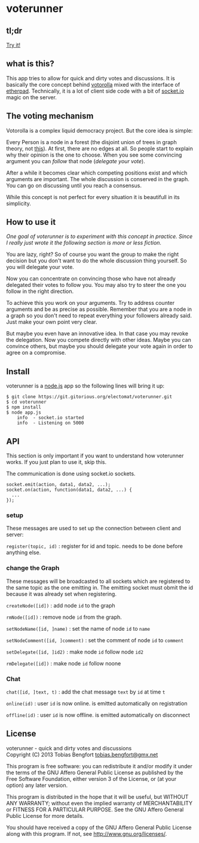 voterunner
==========

tl;dr
-----

[Try it!](http://voterunner.herokuapp.com/(your-topic)/)

what is this?
-------------

This app tries to allow for quick and dirty votes and discussions. It is
basically the core concept behind
[votorolla](http://zelea.com/project/votorola/home.xht) mixed with the
interface of [etherpad](http://etherpad.org/). Technically, it is a lot
of client side code with a bit of [socket.io](http://socket.io) magic on
the server.

The voting mechanism
--------------------

Votorolla is a complex liquid democracy project. But the core idea is
simple:

Every Person is a node in a forest (the disjoint union of trees in graph
theory, not [this](http://miriadna.com/desctopwalls/images/max/Fairy-forest.jpg)).
At first, there are no edges at all. So people start to explain why
their opinion is the one to choose. When you see some convincing
argument you can *follow* that node (*delegate your vote*).

After a while it becomes clear which competing positions exist and which
arguments are important. The whole discussion is conserved in the graph.
You can go on discussing until you reach a consensus.

While this concept is not perfect for every situation it is beautifull 
in its simplicity.

How to use it
-------------

*One goal of voterunner is to experiment with this concept in practice.
Since I really just wrote it the following section is more or less fiction.*

You are lazy, right? So of course you want the group to make the
right decision but you don't want to do the whole discussion
thing yourself. So you will delegate your vote.

Now you can concentrate on convincing those who have not already 
delegated their votes to follow you. 
You may also try to steer the one you follow in the right direction.

To achieve this you work on your arguments. 
Try to address counter arguments and be as precise as possible.
Remember that you are a node in a graph so you don't need to repeat
everything your followers already said. Just make your own point very clear.

But maybe you even have an innovative idea. In that case you may
revoke the delegation. Now you compete directly with other
ideas. Maybe you can convince others, but maybe you should delegate
your vote again in order to agree on a compromise.

Install
-------

voterunner is a [node.js](http://nodejs.org/) app so the following lines
will bring it up:

    $ git clone https://git.gitorious.org/electomat/voterunner.git
    $ cd voterunner
    $ npm install
    $ node app.js
        info  - socket.io started
        info  - Listening on 5000


API
---

This section is only important if you want to understand how voterunner
works. If you just plan to use it, skip this.

The communication is done using socket.io sockets.

    socket.emit(action, data1, data2, ...);
    socket.on(action, function(data1, data2, ...) {
      ...
    });


### setup

These messages are used to set up the connection between client and
server:

`register(topic, id)`
:   register for id and topic. needs to be done before anything else.

### change the Graph

These messages will be broadcasted to all sockets which are registered
to the same topic as the one emitting in. The emitting socket must
obmit the id because it was already set when registering.

`createNode([id])`
:   add node `id` to the graph

`rmNode([id])`
:   remove node `id` from the graph.

`setNodeName([id, ]name)`
:   set the name of node `id` to `name`

`setNodeComment([id, ]comment)`
:   set the comment of node `id` to `comment`

`setDelegate([id, ]id2)`
:   make node `id` follow node `id2`

`rmDelegate([id])`
:   make node `id` follow noone

### Chat

`chat([id, ]text, t)`
:   add the chat message `text` by `id` at time `t`

`online(id)`
:   user `id` is now online.
    is emitted automatically on registration

`offline(id)`
:   user `id` is now offline.
    is emitted automatically on disconnect



License
-------

voterunner - quick and dirty votes and discussions \
Copyright (C) 2013  Tobias Bengfort <tobias.bengfort@gmx.net>

This program is free software: you can redistribute it and/or modify
it under the terms of the GNU Affero General Public License as
published by the Free Software Foundation, either version 3 of the
License, or (at your option) any later version.

This program is distributed in the hope that it will be useful,
but WITHOUT ANY WARRANTY; without even the implied warranty of
MERCHANTABILITY or FITNESS FOR A PARTICULAR PURPOSE.  See the
GNU Affero General Public License for more details.

You should have received a copy of the GNU Affero General Public License
along with this program.  If not, see <http://www.gnu.org/licenses/>.

